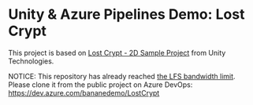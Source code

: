 # Unity & Azure Pipelines Demo: Lost Crypt

This project is based on [Lost Crypt - 2D Sample Project](https://assetstore.unity.com/packages/essentials/tutorial-projects/lost-crypt-2d-sample-project-158673) from Unity Technologies.

NOTICE: This repository has already reached [the LFS bandwidth limit](https://docs.github.com/github/managing-large-files/about-storage-and-bandwidth-usage).
Please clone it from the public project on Azure DevOps: https://dev.azure.com/bananedemo/LostCrypt
